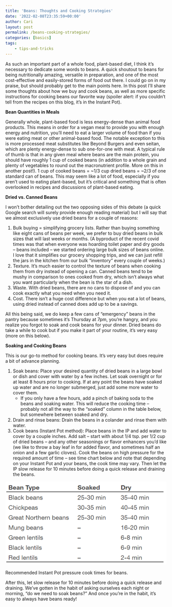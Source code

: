 ```yaml
---
title: 'Beans: Thoughts and Cooking Strategies'
date: '2022-02-08T23:35:59+00:00'
author: Cari
layout: post
permalink: /beans-cooking-strategies/
categories: [basics]
tags:
    - tips-and-tricks
---
```


As such an important part of a whole food, plant-based diet, I think it’s necessary to dedicate some words to beans. A quick shoutout to beans for being nutritionally amazing, versatile in preparation, and one of the most cost-effective and easily-stored forms of food out there. I could go on in my praise, but should probably get to the main points here. In this post I’ll share some thoughts about how we buy and cook beans, as well as more specific instructions for cooking beans our favorite way (spoiler alert: if you couldn’t tell from the recipes on this blog, it’s in the Instant Pot).

**Bean Quantities in Meals**

Generally whole, plant-based food is less energy-dense than animal food products. This means in order for a vegan meal to provide you with enough energy and nutrition, you’ll need to eat a larger volume of food than if you were eating meat or other animal-based food. The notable exception to this is more processed meat substitutes like Beyond Burgers and even seitan, which are plenty energy-dense to sub one-for-one with meat. A typical rule of thumb is that in any given meal where beans are the main protein, you should have roughly 1 cup of cooked beans (in addition to a whole grain and plenty of vegetables to round out the macronutrient profile. More on this in another post!). 1 cup of cooked beans = ~1/3 cup dried beans = ~2/3 of one standard can of beans. This may seem like a lot of food, especially if you aren’t used to eating plant-based, but it’s critical and something that is often overlooked in recipes and discussions of plant-based eating.

**Dried vs. Canned Beans**

I won’t bother detailing out the two opposing sides of this debate (a quick Google search will surely provide enough reading material) but I will say that we almost exclusively use dried beans for a couple of reasons:

1. Bulk buying = simplifying grocery lists. Rather than buying something like eight cans of beans per week, we prefer to buy dried beans in bulk sizes that will last weeks or months. (A byproduct of the recent covid times was that when everyone was hoarding toilet paper and dry goods – beans included – we started ordering large bulk sizes of beans online. I love that it simplifies our grocery shopping trips, and we can just refill the jars in the kitchen from our bulk “inventory” every couple of weeks.)
2. Texture. It’s much easier to control the texture of beans when cooking them from dry instead of opening a can. Canned beans tend to be mushy in comparison to ones cooked from dry, which isn’t always what you want particularly when the bean is the star of a dish.
3. Waste. With dried beans, there are no cans to dispose of and you can cook exactly what you need when you need it.
4. Cost. There isn’t a huge cost difference but when you eat a lot of beans, using dried instead of canned does add up to be a savings.

All this being said, we do keep a few cans of “emergency” beans in the pantry because sometimes it’s Thursday at 7pm, you’re hangry, and you realize you forgot to soak and cook beans for your dinner. Dried beans do take a while to cook but if you make it part of your routine, it’s very easy (more on this below).

**Soaking and Cooking Beans**

This is our go-to method for cooking beans. It’s very easy but does require a bit of advance planning.

1. Soak beans: Place your desired quantity of dried beans in a large bowl or dish and cover with water by a few inches. Let soak overnight or for at least 8 hours prior to cooking. If at any point the beans have soaked up water and are no longer submerged, just add some more water to cover them. 
    - If you only have a few hours, add a pinch of baking soda to the beans and soaking water. This will reduce the cooking time – probably not all the way to the “soaked” column in the table below, but somewhere between soaked and dry.
2. Drain and rinse beans: Drain the beans in a colander and rinse them with water.
3. Cook beans (Instant Pot method): Place beans in the IP and add water to cover by a couple inches. Add salt – start with about 1/4 tsp. per 1/2 cup of dried beans – and any other seasonings or flavor enhancers you’d like (we like to throw a bay leaf in for added flavor, and sometimes half an onion and a few garlic cloves). Cook the beans on high pressure for the required amount of time – see time chart below and note that depending on your Instant Pot and your beans, the cook time may vary. Then let the IP slow release for 10 minutes before doing a quick release and draining the beans.

![Bean Cooking Times](/assets/images/Bean-Cooking-Times.png)

Recommended Instant Pot pressure cook times for beans.
   
After this, let slow release for 10 minutes before doing a quick release and draining.
We’ve gotten in the habit of asking ourselves each night or morning, “do we need to soak beans?” And once you’re in the habit, it’s easy to always have beans ready!